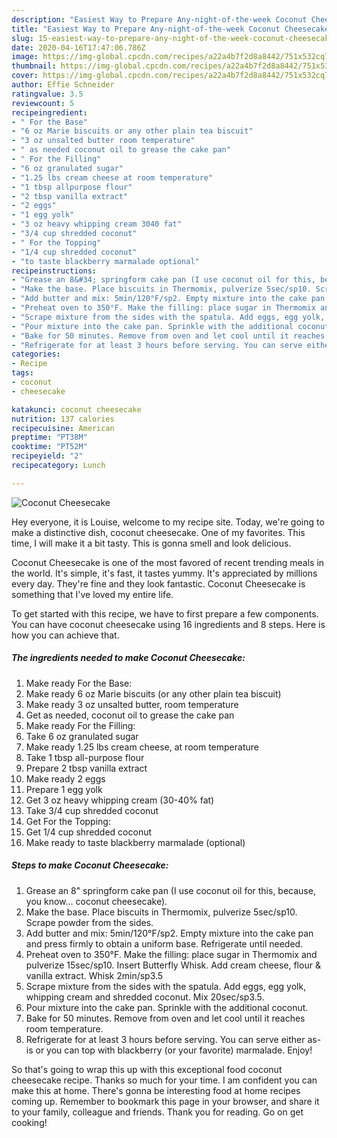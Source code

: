```yaml
---
description: "Easiest Way to Prepare Any-night-of-the-week Coconut Cheesecake"
title: "Easiest Way to Prepare Any-night-of-the-week Coconut Cheesecake"
slug: 15-easiest-way-to-prepare-any-night-of-the-week-coconut-cheesecake
date: 2020-04-16T17:47:06.786Z
image: https://img-global.cpcdn.com/recipes/a22a4b7f2d8a8442/751x532cq70/coconut-cheesecake-recipe-main-photo.jpg
thumbnail: https://img-global.cpcdn.com/recipes/a22a4b7f2d8a8442/751x532cq70/coconut-cheesecake-recipe-main-photo.jpg
cover: https://img-global.cpcdn.com/recipes/a22a4b7f2d8a8442/751x532cq70/coconut-cheesecake-recipe-main-photo.jpg
author: Effie Schneider
ratingvalue: 3.5
reviewcount: 5
recipeingredient:
- " For the Base"
- "6 oz Marie biscuits or any other plain tea biscuit"
- "3 oz unsalted butter room temperature"
- " as needed coconut oil to grease the cake pan"
- " For the Filling"
- "6 oz granulated sugar"
- "1.25 lbs cream cheese at room temperature"
- "1 tbsp allpurpose flour"
- "2 tbsp vanilla extract"
- "2 eggs"
- "1 egg yolk"
- "3 oz heavy whipping cream 3040 fat"
- "3/4 cup shredded coconut"
- " For the Topping"
- "1/4 cup shredded coconut"
- "to taste blackberry marmalade optional"
recipeinstructions:
- "Grease an 8&#34; springform cake pan (I use coconut oil for this, because, you know... coconut cheesecake)."
- "Make the base. Place biscuits in Thermomix, pulverize 5sec/sp10. Scrape powder from the sides."
- "Add butter and mix: 5min/120°F/sp2. Empty mixture into the cake pan and press firmly to obtain a uniform base. Refrigerate until needed."
- "Preheat oven to 350°F. Make the filling: place sugar in Thermomix and pulverize 15sec/sp10. Insert Butterfly Whisk. Add cream cheese, flour &amp; vanilla extract. Whisk 2min/sp3.5"
- "Scrape mixture from the sides with the spatula. Add eggs, egg yolk, whipping cream and shredded coconut. Mix 20sec/sp3.5."
- "Pour mixture into the cake pan. Sprinkle with the additional coconut."
- "Bake for 50 minutes. Remove from oven and let cool until it reaches room temperature."
- "Refrigerate for at least 3 hours before serving. You can serve either as-is or you can top with blackberry (or your favorite) marmalade. Enjoy!"
categories:
- Recipe
tags:
- coconut
- cheesecake

katakunci: coconut cheesecake 
nutrition: 137 calories
recipecuisine: American
preptime: "PT38M"
cooktime: "PT52M"
recipeyield: "2"
recipecategory: Lunch

---
```



![Coconut Cheesecake](https://img-global.cpcdn.com/recipes/a22a4b7f2d8a8442/751x532cq70/coconut-cheesecake-recipe-main-photo.jpg)

Hey everyone, it is Louise, welcome to my recipe site. Today, we're going to make a distinctive dish, coconut cheesecake. One of my favorites. This time, I will make it a bit tasty. This is gonna smell and look delicious.



Coconut Cheesecake is one of the most favored of recent trending meals in the world. It's simple, it's fast, it tastes yummy. It's appreciated by millions every day. They're fine and they look fantastic. Coconut Cheesecake is something that I've loved my entire life.


To get started with this recipe, we have to first prepare a few components. You can have coconut cheesecake using 16 ingredients and 8 steps. Here is how you can achieve that.

<!--inarticleads1-->

##### The ingredients needed to make Coconut Cheesecake:

1. Make ready  For the Base:
1. Make ready 6 oz Marie biscuits (or any other plain tea biscuit)
1. Make ready 3 oz unsalted butter, room temperature
1. Get  as needed, coconut oil to grease the cake pan
1. Make ready  For the Filling:
1. Take 6 oz granulated sugar
1. Make ready 1.25 lbs cream cheese, at room temperature
1. Take 1 tbsp all-purpose flour
1. Prepare 2 tbsp vanilla extract
1. Make ready 2 eggs
1. Prepare 1 egg yolk
1. Get 3 oz heavy whipping cream (30-40% fat)
1. Take 3/4 cup shredded coconut
1. Get  For the Topping:
1. Get 1/4 cup shredded coconut
1. Make ready to taste blackberry marmalade (optional)




<!--inarticleads2-->

##### Steps to make Coconut Cheesecake:

1. Grease an 8&#34; springform cake pan (I use coconut oil for this, because, you know... coconut cheesecake).
1. Make the base. Place biscuits in Thermomix, pulverize 5sec/sp10. Scrape powder from the sides.
1. Add butter and mix: 5min/120°F/sp2. Empty mixture into the cake pan and press firmly to obtain a uniform base. Refrigerate until needed.
1. Preheat oven to 350°F. Make the filling: place sugar in Thermomix and pulverize 15sec/sp10. Insert Butterfly Whisk. Add cream cheese, flour &amp; vanilla extract. Whisk 2min/sp3.5
1. Scrape mixture from the sides with the spatula. Add eggs, egg yolk, whipping cream and shredded coconut. Mix 20sec/sp3.5.
1. Pour mixture into the cake pan. Sprinkle with the additional coconut.
1. Bake for 50 minutes. Remove from oven and let cool until it reaches room temperature.
1. Refrigerate for at least 3 hours before serving. You can serve either as-is or you can top with blackberry (or your favorite) marmalade. Enjoy!




So that's going to wrap this up with this exceptional food coconut cheesecake recipe. Thanks so much for your time. I am confident you can make this at home. There's gonna be interesting food at home recipes coming up. Remember to bookmark this page in your browser, and share it to your family, colleague and friends. Thank you for reading. Go on get cooking!
